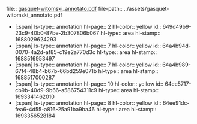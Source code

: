 file:: [gasquet-witomski_annotato.pdf](../assets/gasquet-witomski_annotato.pdf)
file-path:: ../assets/gasquet-witomski_annotato.pdf

- [:span]
  ls-type:: annotation
  hl-page:: 2
  hl-color:: yellow
  id:: 649d49b9-23c9-40b0-87be-2b307806b067
  hl-type:: area
  hl-stamp:: 1688029624293
- [:span]
  ls-type:: annotation
  hl-page:: 7
  hl-color:: yellow
  id:: 64a4b94d-0070-4a2d-af85-c19e2a770d3c
  hl-type:: area
  hl-stamp:: 1688516953497
- [:span]
  ls-type:: annotation
  hl-page:: 7
  hl-color:: yellow
  id:: 64a4b989-67f4-48b4-b67b-66bd259e071b
  hl-type:: area
  hl-stamp:: 1688517000287
- [:span]
  ls-type:: annotation
  hl-page:: 10
  hl-color:: yellow
  id:: 64ee5717-cb9b-40d9-9b66-a586754311c9
  hl-type:: area
  hl-stamp:: 1693341462010
- [:span]
  ls-type:: annotation
  hl-page:: 8
  hl-color:: yellow
  id:: 64ee91dc-fea6-4d55-a816-25a91ba9ba46
  hl-type:: area
  hl-stamp:: 1693356528184